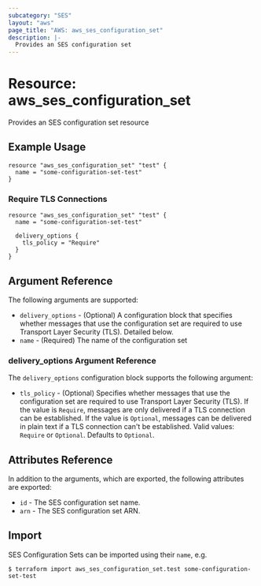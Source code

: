 ```yaml
---
subcategory: "SES"
layout: "aws"
page_title: "AWS: aws_ses_configuration_set"
description: |-
  Provides an SES configuration set
---
```


# Resource: aws_ses_configuration_set

Provides an SES configuration set resource

## Example Usage

```hcl
resource "aws_ses_configuration_set" "test" {
  name = "some-configuration-set-test"
}
```

### Require TLS Connections

```hcl
resource "aws_ses_configuration_set" "test" {
  name = "some-configuration-set-test"

  delivery_options {
    tls_policy = "Require"
  }
}
```

## Argument Reference

The following arguments are supported:

* `delivery_options` - (Optional) A configuration block that specifies whether messages that use the configuration set are required to use Transport Layer Security (TLS). Detailed below.
* `name` - (Required) The name of the configuration set

### delivery_options Argument Reference

The `delivery_options` configuration block supports the following argument:

* `tls_policy` - (Optional) Specifies whether messages that use the configuration set are required to use Transport Layer Security (TLS). If the value is `Require`, messages are only delivered if a TLS connection can be established. If the value is `Optional`, messages can be delivered in plain text if a TLS connection can't be established. Valid values: `Require` or `Optional`. Defaults to `Optional`.

## Attributes Reference

In addition to the arguments, which are exported, the following attributes are exported:

* `id` - The SES configuration set name.
* `arn` - The SES configuration set ARN.

## Import

SES Configuration Sets can be imported using their `name`, e.g.

```
$ terraform import aws_ses_configuration_set.test some-configuration-set-test
```
